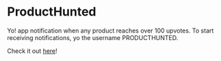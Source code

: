 ProductHunted
=============

Yo! app notification when any product reaches over 100 upvotes. To start receiving notifications, yo the username PRODUCTHUNTED.

Check it out [here](http://yoproducthunted.herokuapp.com)!